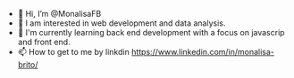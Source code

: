 - 👋 Hi, I’m @MonalisaFB
- 👀 I am interested in web development and data analysis.
- 🌱 I'm currently learning back end development with a focus on javascrip and front end.
- 📫 How to get to me by linkdin https://www.linkedin.com/in/monalisa-brito/

<!---
MonalisaFB/MonalisaFB is a ✨ special ✨ repository because its `README.md` (this file) appears on your GitHub profile.
You can click the Preview link to take a look at your changes.
--->
